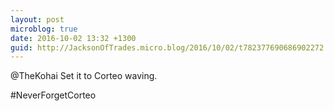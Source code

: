 ```yaml
---
layout: post
microblog: true
date: 2016-10-02 13:32 +1300
guid: http://JacksonOfTrades.micro.blog/2016/10/02/t782377690686902272.html
---
```

@TheKohai Set it to Corteo waving.

#NeverForgetCorteo
